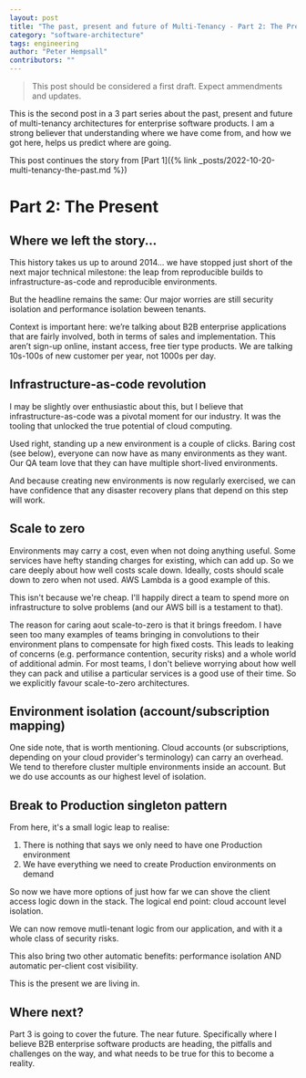```yaml
---
layout: post
title: "The past, present and future of Multi-Tenancy - Part 2: The Present"
category: "software-architecture"
tags: engineering
author: "Peter Hempsall"
contributors: ""
---
```


> This post should be considered a first draft. Expect ammendments and updates.


This is the second post in a 3 part series about the past, present and future of multi-tenancy architectures for enterprise software products. I am a strong believer that understanding where we have come from, and how we got here, helps us predict where are going.

This post continues the story from [Part 1]({% link _posts/2022-10-20-multi-tenancy-the-past.md %})

# Part 2: The Present

## Where we left the story... 
This history takes us up to around 2014... we have stopped just short of the next major technical milestone: the leap from reproducible builds to infrastructure-as-code and reproducible environments. 

But the headline remains the same: Our major worries are still security isolation and performance isolation beween tenants.

Context is important here: we’re talking about B2B enterprise applications that are fairly involved, both in terms of sales and implementation. This aren’t sign-up online, instant access, free tier type products. We are talking 10s-100s of new customer per year, not 1000s per day.

## Infrastructure-as-code revolution
I may be slightly over enthusiastic about this, but I believe that infrastructure-as-code was a pivotal moment for our industry. It was the tooling that unlocked the true potential of cloud computing.

Used right, standing up a new environment is a couple of clicks. Baring cost (see below), everyone can now have as many environments as they want. Our QA team love that they can have multiple short-lived environments. 

And because creating new environments is now regularly exercised, we can have confidence that any disaster recovery plans that depend on this step will work.

## Scale to zero
Environments may carry a cost, even when not doing anything useful. Some services have hefty standing charges for existing, which can add up. So we care deeply about how well costs scale down. Ideally, costs should scale down to zero when not used. AWS Lambda is a good example of this. 

This isn't because we're cheap. I'll happily direct a team to spend more on infrastructure to solve problems (and our AWS bill is a testament to that).

The reason for caring aout scale-to-zero is that it brings freedom. I have seen too many examples of teams bringing in convolutions to their environment plans to compensate for high fixed costs. This leads to leaking of concerns (e.g. performance contention, security risks) and a whole world of additional admin. For most teams, I don't believe worrying about how well they can pack and utilise a particular services is a good use of their time. So we explicitly favour scale-to-zero architectures. 

## Environment isolation (account/subscription mapping)
One side note, that is worth mentioning. Cloud accounts (or subscriptions, depending on your cloud provider's terminology) can carry an overhead. We tend to therefore cluster multiple environments inside an account. But we do use accounts as our highest level of isolation. 

## Break to Production singleton pattern
From here, it's a small logic leap to realise:
1. There is nothing that says we only need to have one Production environment
2. We have everything we need to create Production environments on demand

So now we have more options of just how far we can shove the client access logic down in the stack. The logical end point: cloud account level isolation. 

We can now remove mutli-tenant logic from our application, and with it a whole class of security risks. 

This also bring two other automatic benefits: performance isolation AND automatic per-client cost visibility.

This is the present we are living in.

## Where next?
Part 3 is going to cover the future. The near future. Specifically where I believe B2B enterprise software products are heading, the pitfalls and challenges on the way, and what needs to be true for this to become a reality.




